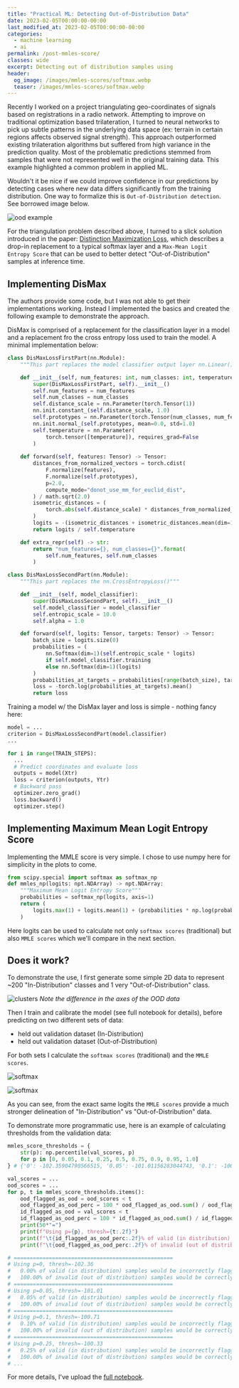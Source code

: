 ```yaml
---
title: "Practical ML: Detecting Out-of-Distribution Data"
date: 2023-02-05T00:00:00-00:00
last_modified_at: 2023-02-05T00:00:00-00:00
categories:
  - machine learning
  - ai
permalink: /post-mmles-score/
classes: wide
excerpt: Detecting out of distribution samples using  
header:
  og_image: /images/mmles-scores/softmax.webp
  teaser: /images/mmles-scores/softmax.webp
---
```


Recently I worked on a project triangulating geo-coordinates of signals based on registrations in a radio network. Attempting to improve on traditional optimization based trilateration, I turned to neural networks to pick up subtle patterns in the underlying data space (ex: terrain in certain regions affects observed signal strength). This approach outperformed existing trilateration algorithms but suffered from high variance in the prediction quality. Most of the problematic predictions stemmed from samples that were not represented well in the original training data. This example highlighted a common problem in applied ML.

Wouldn't it be nice if we could improve confidence in our predictions by detecting cases where new data differs significantly from the training distribution. One way to formalize this is `Out-of-Distribution detection`. See borrowed image below.

![ood example](https://raw.githubusercontent.com/dlmacedo/robust-deep-learning/e7debdd54e6f38c692913d34a99d466a8c294eff/assets/rdl.png)

For the triangulation problem described above, I turned to a slick solution introduced in the paper: [Distinction Maximization Loss](https://arxiv.org/abs/2205.05874), which describes a drop-in replacement to a typical softmax layer and a `Max-Mean Logit Entropy Score` that can be used to better detect "Out-of-Distribution" samples at inference time.

## Implementing DisMax

The authors provide some code, but I was not able to get their implementations working. Instead I implemented the basics and created the following example to demonstrate the approach.

DisMax is comprised of a replacement for the classification layer in a model and a replacement fro the cross entropy loss used to train the model. A minimal implementation below:

```py
class DisMaxLossFirstPart(nn.Module):
    """This part replaces the model classifier output layer nn.Linear()."""

    def __init__(self, num_features: int, num_classes: int, temperature: float = 1.0):
        super(DisMaxLossFirstPart, self).__init__()
        self.num_features = num_features
        self.num_classes = num_classes
        self.distance_scale = nn.Parameter(torch.Tensor(1))
        nn.init.constant_(self.distance_scale, 1.0)
        self.prototypes = nn.Parameter(torch.Tensor(num_classes, num_features))
        nn.init.normal_(self.prototypes, mean=0.0, std=1.0)
        self.temperature = nn.Parameter(
            torch.tensor([temperature]), requires_grad=False
        )
    
    def forward(self, features: Tensor) -> Tensor:
        distances_from_normalized_vectors = torch.cdist(
            F.normalize(features),
            F.normalize(self.prototypes),
            p=2.0,
            compute_mode="donot_use_mm_for_euclid_dist",
        ) / math.sqrt(2.0)
        isometric_distances = (
            torch.abs(self.distance_scale) * distances_from_normalized_vectors
        )
        logits = -(isometric_distances + isometric_distances.mean(dim=1, keepdim=True))
        return logits / self.temperature

    def extra_repr(self) -> str:
        return "num_features={}, num_classes={}".format(
            self.num_features, self.num_classes
        )

class DisMaxLossSecondPart(nn.Module):
    """This part replaces the nn.CrossEntropyLoss()"""

    def __init__(self, model_classifier):
        super(DisMaxLossSecondPart, self).__init__()
        self.model_classifier = model_classifier
        self.entropic_scale = 10.0
        self.alpha = 1.0

    def forward(self, logits: Tensor, targets: Tensor) -> Tensor:
        batch_size = logits.size(0)
        probabilities = (
            nn.Softmax(dim=1)(self.entropic_scale * logits)
            if self.model_classifier.training
            else nn.Softmax(dim=1)(logits)
        )
        probabilities_at_targets = probabilities[range(batch_size), targets]
        loss = -torch.log(probabilities_at_targets).mean()
        return loss
```

Training a model w/ the DisMax layer and loss is simple - nothing fancy here:

```py
model = ...
criterion = DisMaxLossSecondPart(model.classifier)
...

for i in range(TRAIN_STEPS):
  ...
  # Predict coordinates and evaluate loss
  outputs = model(Xtr)
  loss = criterion(outputs, Ytr)
  # Backward pass
  optimizer.zero_grad()
  loss.backward()
  optimizer.step()
```

## Implementing Maximum Mean Logit Entropy Score

Implementing the MMLE score is very simple. I chose to use numpy here for simplicity in the plots to come.

```py
from scipy.special import softmax as softmax_np
def mmles_np(logits: npt.NDArray) -> npt.NDArray:
    """Maximum Mean Logit Entropy Score"""
    probabilities = softmax_np(logits, axis=1)
    return (
        logits.max(1) + logits.mean(1) + (probabilities * np.log(probabilities)).sum(1)
    )
```

Here logits can be used to calculate not only `softmax scores` (traditional) but also `MMLE scores` which we'll compare in the next section.

## Does it work?

To demonstrate the use, I first generate some simple 2D data to represent ~200 "In-Distribution" classes and 1 very "Out-of-Distribution" class.

![clusters](/images/mmles-scores/clusters.webp)
*Note the difference in the axes of the OOD data*

Then I train and calibrate the model (see full notebook for details), before predicting on two different sets of data:

- held out validation dataset (In-Distribution) 
- held out validation dataset (Out-of-Distribution) 

For both sets I calculate the `softmax scores` (traditional) and the `MMLE scores`.

![softmax](/images/mmles-scores/softmax.webp)

![softmax](/images/mmles-scores/mmles.webp)

As you can see, from the exact same logits the `MMLE scores` provide a much stronger delineation of "In-Distribution" vs "Out-of-Distribution" data.

To demonstrate more programmatic use, here is an example of calculating thresholds from the validation data:

```py
mmles_score_thresholds = {
    str(p): np.percentile(val_scores, p)
    for p in [0, 0.05, 0.1, 0.25, 0.5, 0.75, 0.9, 0.95, 1.0]
} # {'0': -102.35904790566515, '0.05': -101.01156283044743, '0.1': -100.71284565474099, '0.25': -100.33496655987776, '0.5': -100.13457710062065, '0.75': -100.00017678930712, '0.9': -99.95630884123959, '0.95': -99.93938238309974, '1.0': -99.92696776594504}
```

```py
val_scores = ...
ood_scores = ...
for p, t in mmles_score_thresholds.items():
    ood_flagged_as_ood = ood_scores < t
    ood_flagged_as_ood_perc = 100 * ood_flagged_as_ood.sum() / ood_flagged_as_ood.shape[0]
    id_flagged_as_ood = val_scores < t
    id_flagged_as_ood_perc = 100 * id_flagged_as_ood.sum() / id_flagged_as_ood.shape[0]
    print(50*"=")
    print(f"Using p={p}, thresh={t:.2f}")
    print(f"\t{id_flagged_as_ood_perc:.2f}% of valid (in distribution) samples would be incorrectly flagged as OOD")
    print(f"\t{ood_flagged_as_ood_perc:.2f}% of invalid (out of distribution) samples would be correctly flagged as OOD")

# ==================================================
# Using p=0, thresh=-102.36
# 	0.00% of valid (in distribution) samples would be incorrectly flagged as OOD
# 	100.00% of invalid (out of distribution) samples would be correctly flagged as OOD
# ==================================================
# Using p=0.05, thresh=-101.01
# 	0.05% of valid (in distribution) samples would be incorrectly flagged as OOD
# 	100.00% of invalid (out of distribution) samples would be correctly flagged as OOD
# ==================================================
# Using p=0.1, thresh=-100.71
# 	0.10% of valid (in distribution) samples would be incorrectly flagged as OOD
# 	100.00% of invalid (out of distribution) samples would be correctly flagged as OOD
# ==================================================
# Using p=0.25, thresh=-100.33
# 	0.25% of valid (in distribution) samples would be incorrectly flagged as OOD
# 	100.00% of invalid (out of distribution) samples would be correctly flagged as OOD
# ...
```

For more details, I've upload the [full notebook](https://github.com/dcyoung/ml-triangulation/blob/main/ood_detection.ipynb).
